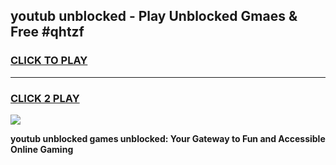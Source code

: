 
## youtub unblocked - Play Unblocked Gmaes & Free #qhtzf
<h3>
<a href="https://news.freeplayer.one?title=youtub_unblocked&ref=24F">CLICK TO PLAY</a></h3>
<hr>

<h3>
<a href="https://news.freeplayer.one?title=youtub_unblocked&ref=24F">CLICK 2 PLAY</a>
  
</h3>

<a href="https://news.freeplayer.one?title=youtub_unblocked&ref=24F/"><img src="https://clearcache.store/games.png"></a>


**youtub unblocked games unblocked: Your Gateway to Fun and Accessible Online Gaming**
